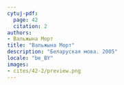 ```yaml
---
cytuj-pdf:
  page: 42
  citation: 2
authors:
- Вальжына Морт
title: "Вальжына Морт"
description: "Беларуская мова. 2005"
locale: "be_BY"
images:
- cites/42-2/preview.png
---
```

